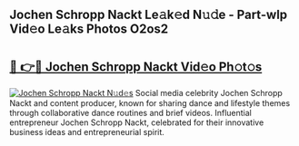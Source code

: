## Jochen Schropp Nackt Le𝚊k𝚎d N𝚞𝚍e - Part-wlp Vid𝚎o Le𝚊ks Photos O2os2

# <h2><a href="http://fb80o3.evod.top/?m=Jochen+Schropp+Nackt">🔗 👉🔴 Jochen Schropp Nackt Vid𝚎o Ph𝚘t𝚘s</a></h2>

[![Jochen Schropp Nackt N𝚞d𝚎s](https://i.imgur.com/8V9OHl7.gif)](http://fb80o3.evod.top/?m=Jochen+Schropp+Nackt)
Social media celebrity Jochen Schropp Nackt and content producer, known for sharing dance and lifestyle themes through collaborative dance routines and brief videos. Influential entrepreneur Jochen Schropp Nackt, celebrated for their innovative business ideas and entrepreneurial spirit. 

